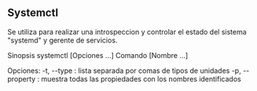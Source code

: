 ## Systemctl

Se utiliza para realizar una introspeccion y controlar el estado del sistema "systemd" y gerente de servicios.

Sinopsis
	systemctl [Opciones ...] Comando [Nombre ...]

Opciones:
	-t, --type : lista separada por comas de tipos de unidades
	-p, --property : muestra todas las propiedades con los nombres identificados
	
